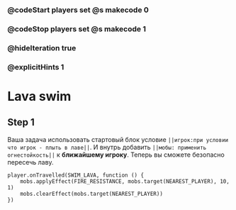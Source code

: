 ### @codeStart players set @s makecode 0
### @codeStop players set @s makecode 1

### @hideIteration true 
### @explicitHints 1


# Lava swim

## Step 1
Ваша задача использовать стартовый блок условие ``||игрок:при условии что игрок - плыть в лаве||``. И внутрь добавить ``||мобы: применить огнестойкость||`` к **ближайшему игроку**. Теперь вы сможете безопасно пересечь лаву.



```ghost
player.onTravelled(SWIM_LAVA, function () {
    mobs.applyEffect(FIRE_RESISTANCE, mobs.target(NEAREST_PLAYER), 10, 1)
    mobs.clearEffect(mobs.target(NEAREST_PLAYER))
})
```
